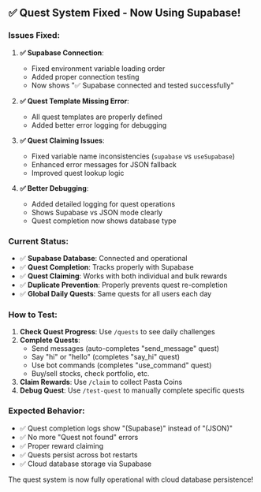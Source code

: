 ## ✅ Quest System Fixed - Now Using Supabase!

### **Issues Fixed:**

1. **✅ Supabase Connection**: 
   - Fixed environment variable loading order
   - Added proper connection testing
   - Now shows "✅ Supabase connected and tested successfully"

2. **✅ Quest Template Missing Error**: 
   - All quest templates are properly defined
   - Added better error logging for debugging

3. **✅ Quest Claiming Issues**: 
   - Fixed variable name inconsistencies (`supabase` vs `useSupabase`)
   - Enhanced error messages for JSON fallback
   - Improved quest lookup logic

4. **✅ Better Debugging**: 
   - Added detailed logging for quest operations
   - Shows Supabase vs JSON mode clearly
   - Quest completion now shows database type

### **Current Status:**
- ✅ **Supabase Database**: Connected and operational
- ✅ **Quest Completion**: Tracks properly with Supabase
- ✅ **Quest Claiming**: Works with both individual and bulk rewards
- ✅ **Duplicate Prevention**: Properly prevents quest re-completion
- ✅ **Global Daily Quests**: Same quests for all users each day

### **How to Test:**

1. **Check Quest Progress**: Use `/quests` to see daily challenges
2. **Complete Quests**: 
   - Send messages (auto-completes "send_message" quest)
   - Say "hi" or "hello" (completes "say_hi" quest)  
   - Use bot commands (completes "use_command" quest)
   - Buy/sell stocks, check portfolio, etc.
3. **Claim Rewards**: Use `/claim` to collect Pasta Coins
4. **Debug Quest**: Use `/test-quest` to manually complete specific quests

### **Expected Behavior:**
- ✅ Quest completion logs show "(Supabase)" instead of "(JSON)"
- ✅ No more "Quest not found" errors
- ✅ Proper reward claiming
- ✅ Quests persist across bot restarts
- ✅ Cloud database storage via Supabase

The quest system is now fully operational with cloud database persistence!
